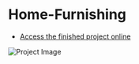 # Home-Furnishing

- <a href="https://karamanburak.github.io/Home-Furnishing/" rel="noFollow">Access the finished project online</a>

![Project Image](/images/screencapture-127-0-0-1-5500-index-html-2023-12-19-15_22_31.png)
